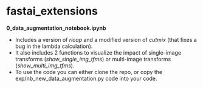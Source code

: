 # fastai_extensions

**0_data_augmentation_notebook.ipynb**

* Includes a version of *ricap* and a modified version of *cutmix* (that fixes a bug in the lambda calculation).
* It also includes 2 functions to visualize the impact of single-image transforms (*show_single_img_tfms*) or multi-image transforms (*show_multi_img_tfms*). 
* To use the code you can either clone the repo, or copy the exp/nb_new_data_augmentation.py code into your code.
